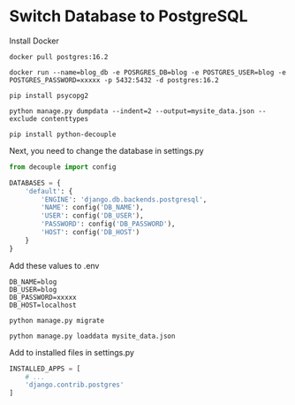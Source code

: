 # Switch Database to PostgreSQL

Install Docker

```
docker pull postgres:16.2
```

```
docker run --name=blog_db -e POSRGRES_DB=blog -e POSTGRES_USER=blog -e POSTGRES_PASSWORD=xxxxx -p 5432:5432 -d postgres:16.2
```

```
pip install psycopg2
```

```
python manage.py dumpdata --indent=2 --output=mysite_data.json --exclude contenttypes
```

```
pip install python-decouple
```

Next, you need to change the database in settings.py
```python
from decouple import config

DATABASES = {
    'default': {
        'ENGINE': 'django.db.backends.postgresql',
        'NAME': config('DB_NAME'),
        'USER': config('DB_USER'),
        'PASSWORD': config('DB_PASSWORD'),
        'HOST': config('DB_HOST')
    }
}
```

Add these values to .env
```env
DB_NAME=blog
DB_USER=blog
DB_PASSWORD=xxxxx
DB_HOST=localhost
```

```
python manage.py migrate
```

```
python manage.py loaddata mysite_data.json
```

Add to installed files in settings.py
```python
INSTALLED_APPS = [
    # ...
    'django.contrib.postgres'
]
```
